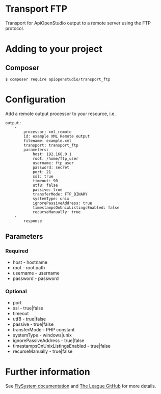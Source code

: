 # Transport FTP

Transport for ApiOpenStudio output to a remote server using the FTP protocol.

# Adding to your project

## Composer

    $ composer require apiopenstudio/transport_ftp

# Configuration

Add a remote output processor to your resource, i.e.

    output:
        -
            processor: xml_remote
            id: example XML Remote output
            filename: example.xml
            transport: transport_ftp
            parameters:
                host: 192.168.0.1
                root: /home/ftp_user
                username: ftp_user
                password: secret
                port: 21
                ssl: true
                timeout: 90
                utf8: false
                passive: troe
                transferMode: FTP_BINARY
                systemType: unix
                ignorePassiveAddress: true
                timestampsOnUnixListingsEnabled: false
                recurseManually: true
        - 
            response

## Parameters

### Required

- host - hostname
- root - root path
- username - username
- password - password

### Optional

- port
- ssl - true|false
- timeout 
- utf8 - true|false
- passive - true|false
- transferMode - PHP constant
- systemType - windows|unix
- ignorePassiveAddress - true|false
- timestampsOnUnixListingsEnabled - true|false
- recurseManually - true|false

# Further information

See [FlySystem documentation][flysystem-docs] and
[The League GitHub][flysystem-github] for more details.

[flysystem-github]: https://github.com/thephpleague/flysystem-ftp

[flysystem-docs]: https://flysystem.thephpleague.com/docs/adapter/ftp/
